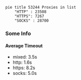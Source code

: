 
```mermaid
pie title 53244 Proxies in list
    "HTTP" : 23508
    "HTTPS": 7267
    "SOCKS" : 28700
```

### Some Info
#### Average Timeout

- mixed: 3.5s
- http: 1.6s
- https: 8.2s
- socks: 5.0s